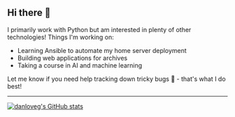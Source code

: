 ## Hi there 👋

I primarily work with Python but am interested in plenty of other technologies! Things I'm working on:

- Learning Ansible to automate my home server deployment
- Building web applications for archives
- Taking a course in AI and machine learning

Let me know if you need help tracking down tricky bugs 🐛 - that's what I do best!

---

[![danloveg's GitHub stats](https://github-readme-stats.vercel.app/api?username=danloveg&hide=rank)](https://github.com/anuraghazra/github-readme-stats)
